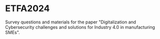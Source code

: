 # ETFA2024
Survey questions and materials for the paper "Digitalization and Cybersecurity challenges and solutions for Industry 4.0 in manufacturing SMEs".
